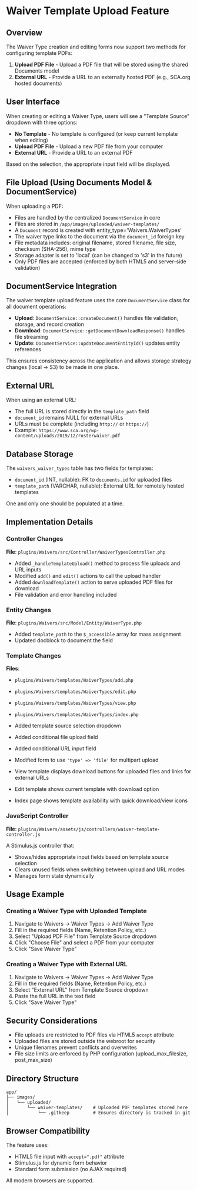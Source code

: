 # Waiver Template Upload Feature

## Overview

The Waiver Type creation and editing forms now support two methods for configuring template PDFs:

1. **Upload PDF File** - Upload a PDF file that will be stored using the shared Documents model
2. **External URL** - Provide a URL to an externally hosted PDF (e.g., SCA.org hosted documents)

## User Interface

When creating or editing a Waiver Type, users will see a "Template Source" dropdown with three options:

- **No Template** - No template is configured (or keep current template when editing)
- **Upload PDF File** - Upload a new PDF file from your computer
- **External URL** - Provide a URL to an external PDF

Based on the selection, the appropriate input field will be displayed.

## File Upload (Using Documents Model & DocumentService)

When uploading a PDF:
- Files are handled by the centralized `DocumentService` in core
- Files are stored in `/app/images/uploaded/waiver-templates/`
- A `Document` record is created with entity_type='Waivers.WaiverTypes'
- The waiver type links to the document via the `document_id` foreign key
- File metadata includes: original filename, stored filename, file size, checksum (SHA-256), mime type
- Storage adapter is set to 'local' (can be changed to 's3' in the future)
- Only PDF files are accepted (enforced by both HTML5 and server-side validation)

## DocumentService Integration

The waiver template upload feature uses the core `DocumentService` class for all document operations:

- **Upload**: `DocumentService::createDocument()` handles file validation, storage, and record creation
- **Download**: `DocumentService::getDocumentDownloadResponse()` handles file streaming
- **Update**: `DocumentService::updateDocumentEntityId()` updates entity references

This ensures consistency across the application and allows storage strategy changes (local → S3) to be made in one place.

## External URL

When using an external URL:
- The full URL is stored directly in the `template_path` field
- `document_id` remains NULL for external URLs
- URLs must be complete (including `http://` or `https://`)
- Example: `https://www.sca.org/wp-content/uploads/2019/12/rosterwaiver.pdf`

## Database Storage

The `waivers_waiver_types` table has two fields for templates:
- `document_id` (INT, nullable): FK to `documents.id` for uploaded files
- `template_path` (VARCHAR, nullable): External URL for remotely hosted templates

One and only one should be populated at a time.

## Implementation Details

### Controller Changes

**File**: `plugins/Waivers/src/Controller/WaiverTypesController.php`

- Added `_handleTemplateUpload()` method to process file uploads and URL inputs
- Modified `add()` and `edit()` actions to call the upload handler
- Added `downloadTemplate()` action to serve uploaded PDF files for download
- File validation and error handling included

### Entity Changes

**File**: `plugins/Waivers/src/Model/Entity/WaiverType.php`

- Added `template_path` to the `$_accessible` array for mass assignment
- Updated docblock to document the field

### Template Changes

**Files**: 
- `plugins/Waivers/templates/WaiverTypes/add.php`
- `plugins/Waivers/templates/WaiverTypes/edit.php`
- `plugins/Waivers/templates/WaiverTypes/view.php`
- `plugins/Waivers/templates/WaiverTypes/index.php`

- Added template source selection dropdown
- Added conditional file upload field
- Added conditional URL input field
- Modified form to use `'type' => 'file'` for multipart upload
- View template displays download buttons for uploaded files and links for external URLs
- Edit template shows current template with download option
- Index page shows template availability with quick download/view icons

### JavaScript Controller

**File**: `plugins/Waivers/assets/js/controllers/waiver-template-controller.js`

A Stimulus.js controller that:
- Shows/hides appropriate input fields based on template source selection
- Clears unused fields when switching between upload and URL modes
- Manages form state dynamically

## Usage Example

### Creating a Waiver Type with Uploaded Template

1. Navigate to Waivers → Waiver Types → Add Waiver Type
2. Fill in the required fields (Name, Retention Policy, etc.)
3. Select "Upload PDF File" from Template Source dropdown
4. Click "Choose File" and select a PDF from your computer
5. Click "Save Waiver Type"

### Creating a Waiver Type with External URL

1. Navigate to Waivers → Waiver Types → Add Waiver Type
2. Fill in the required fields (Name, Retention Policy, etc.)
3. Select "External URL" from Template Source dropdown
4. Paste the full URL in the text field
5. Click "Save Waiver Type"

## Security Considerations

- File uploads are restricted to PDF files via HTML5 `accept` attribute
- Uploaded files are stored outside the webroot for security
- Unique filenames prevent conflicts and overwrites
- File size limits are enforced by PHP configuration (upload_max_filesize, post_max_size)

## Directory Structure

```
app/
├── images/
│   └── uploaded/
│       └── waiver-templates/    # Uploaded PDF templates stored here
│           └── .gitkeep         # Ensures directory is tracked in git
```

## Browser Compatibility

The feature uses:
- HTML5 file input with `accept=".pdf"` attribute
- Stimulus.js for dynamic form behavior
- Standard form submission (no AJAX required)

All modern browsers are supported.
